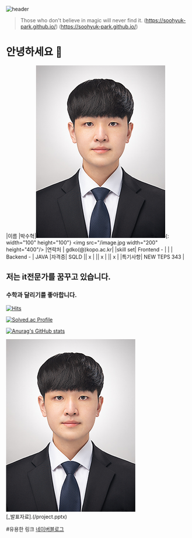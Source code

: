 ![header](https://capsule-render.vercel.app/api?type=rect&color=gradient&height=170&animation=fadeIn&section=header&text=Soohyuk's%20Github&fontSize=84)
> Those who don't believe in magic will never find it.
> (https://soohyuk-park.github.io/)
> (https://soohyuk-park.github.io/)
# 안녕하세요 👋

|이름 |박수혁|![gdKO](/image.jpg){: width="100" height="100"}
<img src="/image.jpg  width="200" height="400"/>
|연락처 | gdko(@)kopo.ac.kr|
|skill set| Frontend - |
| | Backend - | JAVA
|자격증| SQLD
|| x |
|| x |
|| x |
|특기사항|  NEW TEPS 343 |


## 저는 it전문가를 꿈꾸고 있습니다.
### 수학과 달리기를 좋아합니다.

[![Hits](https://hits.seeyoufarm.com/api/count/incr/badge.svg?url=https%3A%2F%2Fgithub.com%2FSoohyuk-Park&count_bg=%2379C83D&title_bg=%23555555&icon=prometheus.svg&icon_color=%23E7E7E7&title=hits&edge_flat=false)](https://hits.seeyoufarm.com)

[![Solved.ac Profile](http://mazassumnida.wtf/api/v2/generate_badge?boj=homeomor997)](https://solved.ac/homeomor997/)

[![Anurag's GitHub stats](https://github-readme-stats.vercel.app/api?username=Soohyuk-Park&show_icons=true&theme=cobalt)](https://github.com/Soohyuk-Park/github-readme-stats)

<img src="image.jpg" />  <br>
[_발표자료].(/project.pptx) <br>

#유용한 링크
[네이버블로그](https://blog.naver.com/soogori458)



<!--
**Soohyuk-Park/Soohyuk-Park** is a ✨ _special_ ✨ repository because its `README.md` (this file) appears on your GitHub profile.

Here are some ideas to get you started:

- 🔭 I’m currently working on ...
- 🌱 I’m currently learning ...
- 👯 I’m looking to collaborate on ...
- 🤔 I’m looking for help with ...
- 💬 Ask me about ...
- 📫 How to reach me: ...
- 😄 Pronouns: ...
- ⚡ Fun fact: ...
